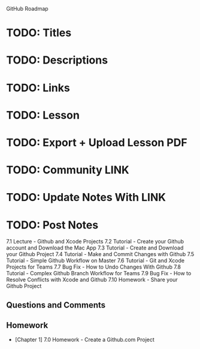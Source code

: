 GitHub Roadmap

# TODO: Titles #
# TODO: Descriptions #
# TODO: Links #
# TODO: Lesson #
# TODO: Export + Upload Lesson PDF #
# TODO: Community LINK #
# TODO: Update Notes With LINK #
# TODO: Post Notes  


7.1 Lecture - Github and Xcode Projects
7.2 Tutorial - Create your Github account and Download the Mac App
7.3 Tutorial - Create and Download your Github Project
7.4 Tutorial - Make and Commit Changes with Github
7.5 Tutorial - Simple Github Workflow on Master
7.6 Tutorial - Git and Xcode Projects for Teams
7.7 Bug Fix - How to Undo Changes With Github
7.8 Tutorial - Complex Github Branch Workflow for Teams
7.9 Bug Fix - How to Resolve Conflicts with Xcode and Github
7.10 Homework - Share your Github Project




## Questions and Comments ##

## Homework ##

* \[Chapter 1\] 7.0 Homework - Create a Github.com Project


